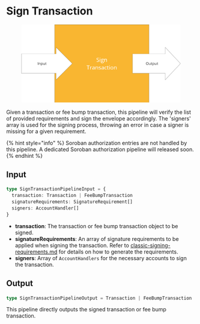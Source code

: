 # Sign Transaction

<figure><img src="../../../.gitbook/assets/image (3).png" alt="" width="563"><figcaption></figcaption></figure>

Given a transaction or fee bump transaction, this pipeline will verify the list of provided requirements and sign the envelope accordingly. The 'signers' array is used for the signing process, throwing an error in case a signer is missing for a given requirement.

&#x20;

{% hint style="info" %}
Soroban authorization entries are not handled by this pipeline. A  dedicated Soroban authorization pipeline will released soon.
{% endhint %}

## Input

```typescript
type SignTransactionPipelineInput = {
  transaction: Transaction | FeeBumpTransaction
  signatureRequirements: SignatureRequirement[]
  signers: AccountHandler[]
}
```

* **transaction**: The transaction or fee bump transaction object to be signed.
* **signatureRequirements**: An array of signature requirements to be applied when signing the transaction. Refer to [classic-signing-requirements.md](classic-signing-requirements.md "mention") for details on how to generate the requirements.
* **signers**: Array of `AccountHandlers` for the necessary accounts to sign the transaction.

## Output

```typescript
type SignTransactionPipelineOutput = Transaction | FeeBumpTransaction
```

This pipeline directly outputs the signed transaction or fee bump transaction.
